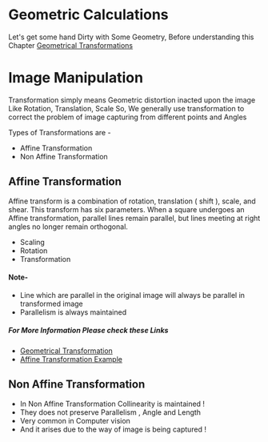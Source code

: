 # Geometric Calculations
Let's get some hand Dirty with Some Geometry, Before understanding this Chapter [Geometrical Transformations](https://github.com/Kartikkh/OpenCv-Starter/blob/master/GeometricTransformations.ppt)

# Image Manipulation
Transformation simply means Geometric distortion inacted upon the image Like Rotation, Translation, Scale
So, We generally use transformation to correct the problem of image capturing from different points and Angles

Types of Transformations are -
- Affine Transformation
- Non Affine Transformation



## Affine Transformation

 Affine transform is a combination of rotation, translation ( shift ), scale, and shear.
 This transform has six parameters. When a square undergoes an Affine transformation, parallel lines remain parallel,
 but lines meeting at right angles no longer remain orthogonal.

- Scaling
- Rotation
- Transformation


#### Note-
- Line which are parallel in the original image will always be parallel in transformed image
- Parallelism is always maintained

##### For More Information Please check these Links
- [Geometrical Transformation](http://opencv-python-tutroals.readthedocs.io/en/latest/py_tutorials/py_imgproc/py_geometric_transformations/py_geometric_transformations.html)
- [Affine Transformation Example](https://www.learnopencv.com/warp-one-triangle-to-another-using-opencv-c-python/)


## Non Affine Transformation

- In Non Affine Transformation Collinearity is maintained !
- They does not preserve Parallelism , Angle and Length
- Very common in Computer vision
- And it arises due to the way of image is being captured !